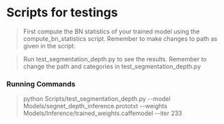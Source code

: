 

# Scripts for testings


> First compute the BN statistics of your trained model using the compute_bn_statistics script. Remember to make changes to path as given in the script.  

  
> Run test_segmentation_depth.py to see the results. Remember to change the path and categories in test_segmentation_depth.py
  
### Running Commands  


> python Scripts/test_segmentation_depth.py --model Models/segnet_depth_inference.prototxt --weights Models/Inference/trained_weights.caffemodel --iter 233  